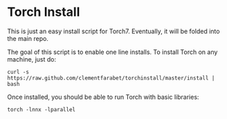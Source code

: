 Torch Install
=============

This is just an easy install script for Torch7. Eventually, it will be folded into the main repo.

The goal of this script is to enable one line installs. To install Torch on any machine, just do:

    curl -s https://raw.github.com/clementfarabet/torchinstall/master/install | bash

Once installed, you should be able to run Torch with basic libraries:

    torch -lnnx -lparallel
